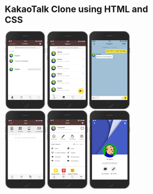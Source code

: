 # KakaoTalk Clone using HTML and CSS

<img src="images/kakaoclone1.png" width="130px" height="250px" alt="kakao friends">
<img src="images/kakaoclone2.png" width="130px" height="250px" alt="kakao chats">
<img src="images/kakaoclone6.png" width="130px" height="250px" alt="kakao chat">
<img src="images/kakaoclone3.png" width="130px" height="250px" alt="kakao find">
<img src="images/kakaoclone4.png" width="130px" height="250px" alt="kakao more">
<img src="images/kakaoclone5.png" width="130px" height="250px" alt="kakao profile">

